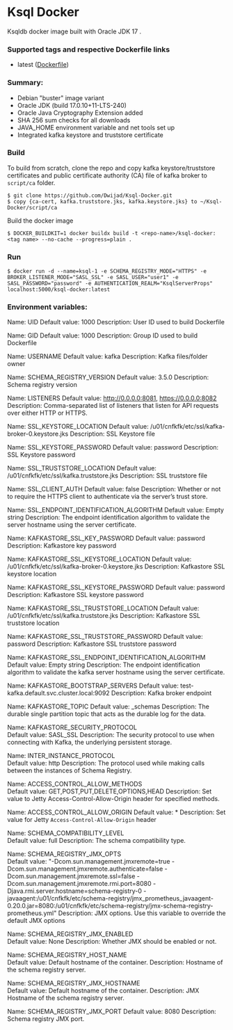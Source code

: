 # Ksql Docker

Ksqldb docker image built with Oracle JDK 17 .

### Supported tags and respective Dockerfile links

-   latest ([Dockerfile](https://github.com/Dwijad/Ksql-Docker/blob/main/Dockerfile))

### [](https://github.com/Dwijad/Confluent-Schema-Registry#summary)

### Summary:

-  Debian "buster" image variant
-  Oracle JDK (build 17.0.10+11-LTS-240)
-  Oracle Java Cryptography Extension added
-  SHA 256 sum checks for all downloads
-  JAVA_HOME environment variable and net tools set up
-  Integrated kafka keystore and truststore certificate

### Build

To build from scratch, clone the repo and copy kafka keystore/truststore certificates and public certificate authority (CA) file of kafka broker to  `script/ca`  folder.

```
$ git clone https://github.com/Dwijad/Ksql-Docker.git
$ copy {ca-cert, kafka.truststore.jks, kafka.keystore.jks} to ~/Ksql-Docker/script/ca 
```
Build the docker image
```
$ DOCKER_BUILDKIT=1 docker buildx build -t <repo-name>/ksql-docker:<tag name> --no-cache --progress=plain .
```
### Run

    $ docker run -d --name=ksql-1 -e SCHEMA_REGISTRY_MODE="HTTPS" -e BROKER_LISTENER_MODE="SASL_SSL" -e SASL_USER="user1" -e SASL_PASSWORD="password" -e AUTHENTICATION_REALM="KsqlServerProps" localhost:5000/ksql-docker:latest

### Environment variables:

Name: UID
Default value: 1000
Description: User ID used to build Dockerfile   

Name: GID
Default value: 1000
Description: Group ID used to build Dockerfile

Name: USERNAME 
Default value: kafka
Description: Kafka files/folder owner 

Name: SCHEMA_REGISTRY_VERSION 
Default value: 3.5.0
Description: Schema registry version
 
Name: LISTENERS 
Default value: http://0.0.0.0:8081, https://0.0.0.0:8082
Description: Comma-separated list of listeners that listen for API requests over either HTTP or HTTPS.

Name: SSL_KEYSTORE_LOCATION 
Default value: /u01/cnfkfk/etc/ssl/kafka-broker-0.keystore.jks
Description: SSL Keystore file

Name: SSL_KEYSTORE_PASSWORD 
Default value: password
Description: SSL Keystore password

Name:  SSL_TRUSTSTORE_LOCATION 
Default value: /u01/cnfkfk/etc/ssl/kafka.truststore.jks
Description: SSL truststore file

Name:  SSL_CLIENT_AUTH 
Default value: false
Description: Whether or not to require the HTTPS client to authenticate via the server’s trust store.

Name:  SSL_ENDPOINT_IDENTIFICATION_ALGORITHM
Default value: Empty string
Description: The endpoint identification algorithm to validate the server hostname using the server certificate.

Name:  KAFKASTORE_SSL_KEY_PASSWORD
Default value: password
Description: Kafkastore key password

Name:  KAFKASTORE_SSL_KEYSTORE_LOCATION 
Default value: /u01/cnfkfk/etc/ssl/kafka-broker-0.keystore.jks
Description: Kafkastore SSL keystore location 

Name:  KAFKASTORE_SSL_KEYSTORE_PASSWORD 
Default value: password
Description: Kafkastore SSL keystore password 

Name:  KAFKASTORE_SSL_TRUSTSTORE_LOCATION 
Default value: /u01/cnfkfk/etc/ssl/kafka.truststore.jks
Description: Kafkastore SSL truststore location

Name:  KAFKASTORE_SSL_TRUSTSTORE_PASSWORD
Default value: password
Description: Kafkastore SSL truststore password    

Name:  KAFKASTORE_SSL_ENDPOINT_IDENTIFICATION_ALGORITHM 
Default value: Empty string
Description: The endpoint identification algorithm to validate the kafka server hostname using the server certificate.
    
Name:  KAFKASTORE_BOOTSTRAP_SERVERS 
Default value: test-kafka.default.svc.cluster.local:9092
Description: Kafka broker endpoint 

Name:  KAFKASTORE_TOPIC 
Default value: _schemas
Description: The durable single partition topic that acts as the durable log for the data.
    
Name:   KAFKASTORE_SECURITY_PROTOCOL  
Default value: SASL_SSL
Description: The security protocol to use when connecting with Kafka, the underlying persistent storage.

Name:   INTER_INSTANCE_PROTOCOL  
Default value: http
Description: The protocol used while making calls between the instances of Schema Registry.

Name:   ACCESS_CONTROL_ALLOW_METHODS  
Default value: GET,POST,PUT,DELETE,OPTIONS,HEAD
Description: Set value to Jetty Access-Control-Allow-Origin header for specified methods.
   
Name:  ACCESS_CONTROL_ALLOW_ORIGIN
Default value: *
Description: Set value for Jetty `Access-Control-Allow-Origin` header
 
Name:   SCHEMA_COMPATIBILITY_LEVEL   
Default value: full
Description: The schema compatibility type.

Name:   SCHEMA_REGISTRY_JMX_OPTS   
Default value: "-Dcom.sun.management.jmxremote=true -Dcom.sun.management.jmxremote.authenticate=false -Dcom.sun.management.jmxremote.ssl=false -Dcom.sun.management.jmxremote.rmi.port=8080 -Djava.rmi.server.hostname=schema-registry-0 -javaagent:/u01/cnfkfk/etc/schema-registry/jmx_prometheus_javaagent-0.20.0.jar=8080:/u01/cnfkfk/etc/schema-registry/jmx-schema-registry-prometheus.yml"
Description: JMX options. Use this variable to override the default JMX options

Name:   SCHEMA_REGISTRY_JMX_ENABLED   
Default value: None
Description: Whether JMX should be enabled or not.

Name:   SCHEMA_REGISTRY_HOST_NAME   
Default value: Default hostname of the container.
Description: Hostname of the schema registry server.         

Name:   SCHEMA_REGISTRY_JMX_HOSTNAME  
Default value: Default hostname of the container.
Description: JMX Hostname of the schema registry server. 

Name:   SCHEMA_REGISTRY_JMX_PORT 
Default value: 8080
Description: Schema registry JMX port.
<!--stackedit_data:
eyJoaXN0b3J5IjpbMTg0Nzg1NzcyOSwtMTcyOTgzNTIzLDEwNz
AzMTgwNTJdfQ==
-->